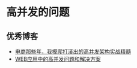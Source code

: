 # 高并发的问题

## 优秀博客

- [电商那些年，我摸爬打滚出的高并发架构实战精髓](https://www.jianshu.com/p/a698a3f59428)
- [WEB应用中的高并发问题和解决方案](http://www.voidcn.com/article/p-qokpfiix-bmr.html)

